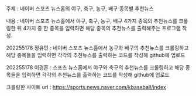 주제 : 네이버 스포츠 뉴스홈의 야구, 축구, 농구, 배구 종목별 추천뉴스

내용 : 네이버 스포츠 뉴스홈에서 야구, 축구, 농구, 배구 4가지 종목의 추천뉴스를 크롤링한 뒤 4가지 중 한 종목을 입력하면 해당 종목의 추천뉴스를 출력해주는 프로그램 작성. 

202255178 정유민 : 네이버 스포츠 뉴스홈에서 농구와 배구의 추천뉴스를 크롤링하고 해당 종목들을 입력하면 각각의 추천뉴스를 출력하는 코드를 작성해 github에 업로드

202255178 이경흔 : 스포츠 뉴스홈에서 야구와 축구의 추천뉴스를 크롤링하고 해당 종목들을 입력하면 각각의 추천뉴스를 출력하는 코드를 작성해 github에 업로드

크롤링한 사이트 url : https://sports.news.naver.com/kbaseball/index
